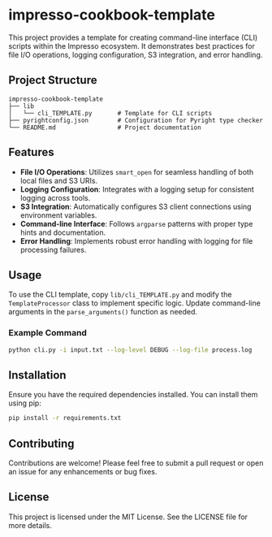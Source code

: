 # impresso-cookbook-template

This project provides a template for creating command-line interface (CLI) scripts within the Impresso ecosystem. It demonstrates best practices for file I/O operations, logging configuration, S3 integration, and error handling.

## Project Structure

```
impresso-cookbook-template
├── lib
│   └── cli_TEMPLATE.py       # Template for CLI scripts
├── pyrightconfig.json        # Configuration for Pyright type checker
└── README.md                 # Project documentation
```

## Features

- **File I/O Operations**: Utilizes `smart_open` for seamless handling of both local files and S3 URIs.
- **Logging Configuration**: Integrates with a logging setup for consistent logging across tools.
- **S3 Integration**: Automatically configures S3 client connections using environment variables.
- **Command-line Interface**: Follows `argparse` patterns with proper type hints and documentation.
- **Error Handling**: Implements robust error handling with logging for file processing failures.

## Usage

To use the CLI template, copy `lib/cli_TEMPLATE.py` and modify the `TemplateProcessor` class to implement specific logic. Update command-line arguments in the `parse_arguments()` function as needed.

### Example Command

```bash
python cli.py -i input.txt --log-level DEBUG --log-file process.log
```

## Installation

Ensure you have the required dependencies installed. You can install them using pip:

```bash
pip install -r requirements.txt
```

## Contributing

Contributions are welcome! Please feel free to submit a pull request or open an issue for any enhancements or bug fixes.

## License

This project is licensed under the MIT License. See the LICENSE file for more details.